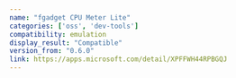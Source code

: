 ```yaml
---
name: "fgadget CPU Meter Lite"
categories: ['oss', 'dev-tools']
compatibility: emulation
display_result: "Compatible"
version_from: "0.6.0"
link: https://apps.microsoft.com/detail/XPFFWH44RPBGQJ
---
```

